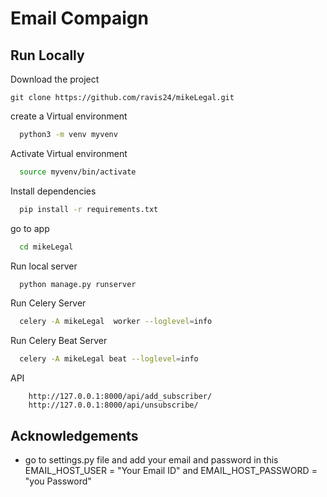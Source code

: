 
# Email Compaign 


## Run Locally

Download the project
```
git clone https://github.com/ravis24/mikeLegal.git
```

create a Virtual environment
```bash
  python3 -m venv myvenv
```

Activate Virtual environment

```bash
  source myvenv/bin/activate
```

Install dependencies

```bash
  pip install -r requirements.txt
```

go to app 

```bash
  cd mikeLegal
```


Run local server
```bash
  python manage.py runserver
```

Run Celery Server
```bash
  celery -A mikeLegal  worker --loglevel=info
```

Run Celery Beat Server
```bash
  celery -A mikeLegal beat --loglevel=info
```

API
```
    http://127.0.0.1:8000/api/add_subscriber/
    http://127.0.0.1:8000/api/unsubscribe/
```


## Acknowledgements

 - go to settings.py file and add your email and password in this  EMAIL_HOST_USER = "Your Email ID" and EMAIL_HOST_PASSWORD = "you Password"

